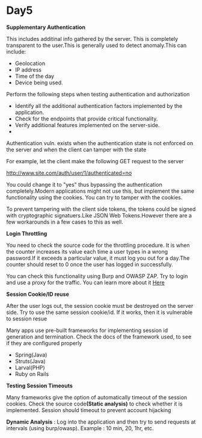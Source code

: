 <h1>Day5</h1>
<p><b>Supplementary Authentication</b></p>
<p>This includes additinal info gathered by the server. This is completely transparent to the user.This is generally used to detect anomaly.This can include:</p>
<ul>
  <li>Geolocation</li>
  <li>IP address</li>
  <li>Time of the day</li>
  <li>Device being used.</li>
</ul>
<p>Perform the following steps when testing authentication and authorization</p>
<ul>
  <li>Identify all the additional authentication factors implemented by the application.</li>
  <li>Check for the endpoints that provide critical functionality.</li>
  <li>Verify additional features implemented on the server-side.<li>
</ul>

<p>Authentication vuln. exists when the authentication state is not enforced on the server and when the client can tamper with the state</p>
<p>For example, let the client make the following GET request to the server</p>
<a href="#">http://www.site.com/auth/user/1/authenticated=no</a>
<p>You could change it to "yes" thus bypassing the authentication completely.Modern applications might not use this, but implement the same functionality using the cookies. You can try to tamper with the cookies.</p>
<p>To prevent tampering with the client side tokens, the tokens could be signed with cryptographic signatuers.Like JSON Web Tokens.However there are a few workarounds in a few cases to this as well.</p>

<p><b>Login Throttling</b></p>
<p>You need to check the source code for the throttling procedure. It is when the counter increases its value each time a user types in a wrong password.If it exceeds a particular value, it must log you out for a day.The counter should reset to 0 once the user has logged in successfully.</p>
<p>You can check this functionality using Burp and OWASP ZAP. Try to login and use a proxy for the traffic. You can learn more about it <a href='https://portswigger.net/support/configuring-an-android-device-to-work-with-burp'>Here</a>
<p><b>Session Cookie/ID reuse</b></p>
<p>After the user logs out, the session cookie must be destroyed on the server side. Try to use the same session cookie/id. If it works, then it is vulnerable to session resue</p>
<p>Many apps use pre-built frameworks for implementing session id generation and termination. Check the docs of the framework used, to see if they are configured properly</p>
<ul>
  <li>Spring(Java)</li>
  <li>Struts(Java)</li>
  <li>Larval(PHP)</li>
  <li>Ruby on Rails</li>
</ul>

<p><b>Testing Session Timeouts</b></p>
<p>Many frameworks give the option of automatically timeout of the session cookies. Check the source code<b>(Static analysis)</b> to check whether it is implemented. Session should timeout to prevent account hijacking</p>
<p><b>Dynamic Analysis</b> : Log into the application and then try to send requests at intervals (using burp/owasp). Example : 10 min, 20, 1hr, etc.</p>

